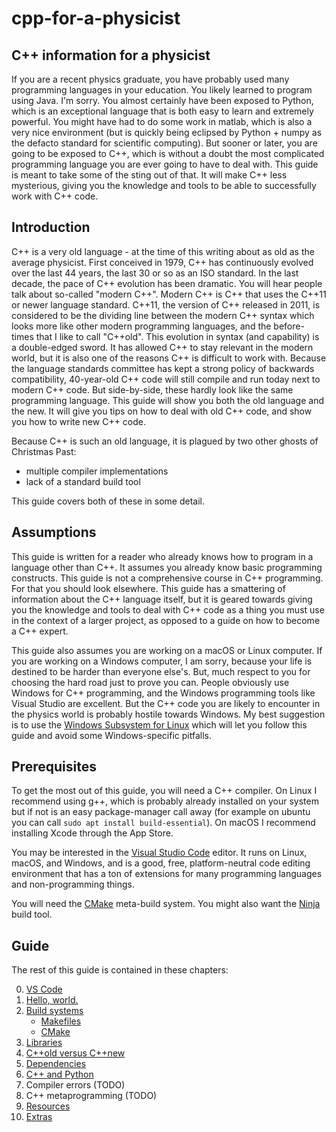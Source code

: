 # cpp-for-a-physicist

## C++ information for a physicist

If you are a recent physics graduate, you have probably used many programming languages in your
education. You likely learned to program using Java. I'm sorry. You almost certainly have been
exposed to Python, which is an exceptional language that is both easy to learn and extremely
powerful. You might have had to do some work in matlab, which is also a very nice environment (but
is quickly being eclipsed by Python + numpy as the defacto standard for scientific computing). But
sooner or later, you are going to be exposed to C++, which is without a doubt the most complicated
programming language you are ever going to have to deal with. This guide is meant to take some of
the sting out of that. It will make C++ less mysterious, giving you the knowledge and tools to be
able to successfully work with C++ code.

## Introduction

C++ is a very old language - at the time of this writing about as old as the average physicist.
First conceived in 1979, C++ has continuously evolved over the last 44 years, the last 30 or so as
an ISO standard. In the last decade, the pace of C++ evolution has been dramatic. You will hear
people talk about so-called "modern C++". Modern C++ is C++ that uses the C++11 or newer language
standard. C++11, the version of C++ released in 2011, is considered to be the dividing line between
the modern C++ syntax which looks more like other modern programming languages, and the
before-times that I like to call "C++old". This evolution in syntax (and capability) is a
double-edged sword. It has allowed C++ to stay relevant in the modern world, but it is also one of
the reasons C++ is difficult to work with. Because the language standards committee has kept a
strong policy of backwards compatibility, 40-year-old C++ code will still compile and run today next
to modern C++ code. But side-by-side, these hardly look like the same programming language. This
guide will show you both the old language and the new. It will give you tips on how to deal with old
C++ code, and show you how to write new C++ code.

Because C++ is such an old language, it is plagued by two other ghosts of Christmas Past:
- multiple compiler implementations
- lack of a standard build tool

This guide covers both of these in some detail.

## Assumptions

This guide is written for a reader who already knows how to program in a language other than C++. It
assumes you already know basic programming constructs. This guide is not a comprehensive course in
C++ programming. For that you should look elsewhere. This guide has a smattering of information
about the C++ language itself, but it is geared towards giving you the knowledge and tools to deal
with C++ code as a thing you must use in the context of a larger project, as opposed to a guide on
how to become a C++ expert.

This guide also assumes you are working on a macOS or Linux computer. If you are working on a
Windows computer, I am sorry, because your life is destined to be harder than everyone else's. But,
much respect to you for choosing the hard road just to prove you can. People obviously use Windows
for C++ programming, and the Windows programming tools like Visual Studio are excellent. But the
C++ code you are likely to encounter in the physics world is probably hostile towards Windows. My
best suggestion is to use the [Windows Subsystem for Linux](https://learn.microsoft.com/en-us/windows/wsl/about)
which will let you follow this guide and avoid some Windows-specific pitfalls.

## Prerequisites

To get the most out of this guide, you will need a C++ compiler. On Linux I recommend using g++,
which is probably already installed on your system but if not is an easy package-manager call away
(for example on ubuntu you can call `sudo apt install build-essential`). On macOS I recommend
installing Xcode through the App Store.

You may be interested in the [Visual Studio Code](https://code.visualstudio.com/) editor. It runs on
Linux, macOS, and Windows, and is a good, free, platform-neutral code editing environment that has a
ton of extensions for many programming languages and non-programming things.

You will need the [CMake](https://cmake.org/) meta-build system. You might also want the
[Ninja](https://ninja-build.org/) build tool.

## Guide

The rest of this guide is contained in these chapters:

0. [VS Code](0-vscode/README.md)
1. [Hello, world.](1-hello-world/README.md)
2. [Build systems](2-build-systems/README.md)
   - [Makefiles](2-build-systems/make/README.md)
   - [CMake](2-build-systems/cmake/README.md)
3. [Libraries](3-libraries/README.md)
4. [C++old versus C++new](4-old-vs-new/README.md)
5. [Dependencies](5-dependencies/README.md)
6. [C++ and Python](6-python/README.md)
7. Compiler errors (TODO)
8. C++ metaprogramming (TODO)
9. [Resources](9-resources/README.md)
10. [Extras](10-extra/README.md)




